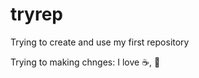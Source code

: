 # tryrep
Trying to create and use my first repository

Trying to making chnges:
I love :coffee:, :beer:
